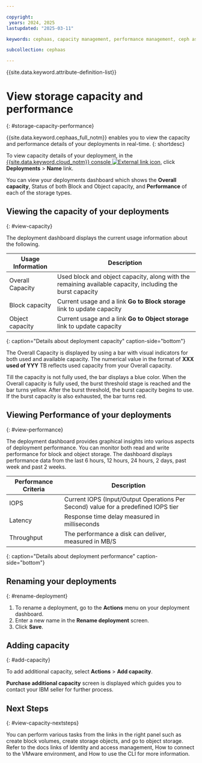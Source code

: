 ```yaml
---

copyright:
 years: 2024, 2025
lastupdated: "2025-03-11"

keywords: cephaas, capacity management, performance management, ceph as a service

subcollection: cephaas

---
```


{{site.data.keyword.attribute-definition-list}}

# View storage capacity and performance
{: #storage-capacity-performance}

{{site.data.keyword.cephaas_full_notm}} enables you to view the capacity and performance details of your deployments in real-time.
{: shortdesc}

To view capacity details of your deployment, in the [{{site.data.keyword.cloud_notm}} console ![External link icon](../icons/launch-glyph.svg "External link icon")](https://{DomainName}/software-defined-storage), click **Deployments** > **Name** link.

You can view your deployments dashboard which shows the **Overall capacity**, Status of both Block and Object capacity, and **Performance** of each of the storage types.


## Viewing the capacity of your deployments
{: #view-capacity}

The deployment dashboard displays the current usage information about the following.

| Usage Information | Description |
|-------|-------------|
| Overall Capacity | Used block and object capacity, along with the remaining available capacity, including the burst capacity|
| Block capacity | Current usage and a link **Go to Block storage** link to update capacity |
| Object capacity | Current usage and a link **Go to Object storage** link to update capacity |
{: caption="Details about deployment capacity" caption-side="bottom"}

The Overall Capacity is displayed by using a bar with visual indicators for both used and available capacity. The numerical value in the format of **XXX used of YYY** TB reflects used capacity from your Overall capacity.

Till the capacity is not fully used, the bar displays a blue color. When the Overall capacity is fully used, the burst threshold stage is reached and the bar turns yellow. After the burst threshold, the burst capacity begins to use.
If the burst capacity is also exhausted, the bar turns red.

## Viewing Performance of your deployments
{: #view-performance}

The deployment dashboard provides graphical insights into various aspects of deployment performance. You can monitor both read and write performance for block and object storage. The dashboard displays performance data from the last 6 hours, 12 hours, 24 hours, 2 days, past week and past 2 weeks.

| Performance Criteria | Description |
|-------|-------------|
| IOPS | Current IOPS (Input/Output Operations Per Second) value for a predefined IOPS tier |
| Latency | Response time delay measured in milliseconds |
| Throughput| The performance a disk can deliver, measured in MB/S|
{: caption="Details about deployment performance" caption-side="bottom"}


## Renaming your deployments
{: #rename-deployment}

1. To rename a deployment, go to the **Actions** menu on your deployment dashboard.
2. Enter a new name in the **Rename deployment** screen.
3. Click **Save**.

## Adding capacity
{: #add-capacity}

To add additional capacity, select **Actions** > **Add capacity**.

**Purchase additional capacity** screen is displayed which guides you to contact your IBM seller for further process.

## Next Steps
{: #view-capacity-nextsteps}

You can perform various tasks from the links in the right panel such as create block volumes, create storage objects, and go to object storage. Refer to the docs links of Identity and access management, How to connect to the VMware environment, and How to use the CLI for more information.
